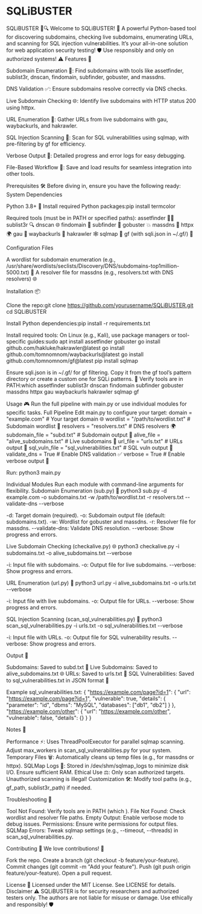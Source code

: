 # SQLiBUSTER
SQLiBUSTER 🚀🔍
Welcome to SQLiBUSTER! 🎉 A powerful Python-based tool for discovering subdomains, checking live subdomains, enumerating URLs, and scanning for SQL injection vulnerabilities. It’s your all-in-one solution for web application security testing! 🛡️ Use responsibly and only on authorized systems! ⚠️
Features 🌟

Subdomain Enumeration 🔎: Find subdomains with tools like assetfinder, sublist3r, dnscan, findomain, subfinder, gobuster, and massdns.

DNS Validation ✅: Ensure subdomains resolve correctly via DNS checks.

Live Subdomain Checking 🌐: Identify live subdomains with HTTP status 200 using httpx.

URL Enumeration 🔗: Gather URLs from live subdomains with gau, waybackurls, and hakrawler.

SQL Injection Scanning 💉: Scan for SQL vulnerabilities using sqlmap, with pre-filtering by gf for efficiency.

Verbose Output 📢: Detailed progress and error logs for easy debugging.

File-Based Workflow 📁: Save and load results for seamless integration into other tools.


Prerequisites 🛠️
Before diving in, ensure you have the following ready:
System Dependencies

Python 3.8+ 🐍
Install required Python packages:pip install termcolor


Required tools (must be in PATH or specified paths):
assetfinder 🕵️‍♂️
sublist3r 🔍
dnscan 🌐
findomain 🚀
subfinder 🔎
gobuster 💥
massdns 📡
httpx 🌍
gau 🔗
waybackurls 📜
hakrawler 🕸️
sqlmap 💉
gf (with sqli.json in ~/.gf/) 📝



Configuration Files

A wordlist for subdomain enumeration (e.g., /usr/share/wordlists/seclists/Discovery/DNS/subdomains-top1million-5000.txt) 📜
A resolver file for massdns (e.g., resolvers.txt with DNS resolvers) 🌐

Installation 📦

Clone the repo:git clone https://github.com/yourusername/SQLiBUSTER.git
cd SQLiBUSTER


Install Python dependencies:pip install -r requirements.txt


Install required tools:
On Linux (e.g., Kali), use package managers or tool-specific guides:sudo apt install assetfinder gobuster
go install github.com/hakluke/hakrawler@latest
go install github.com/tomnomnom/waybackurls@latest
go install github.com/tomnomnom/gf@latest
pip install sqlmap




Ensure sqli.json is in ~/.gf/ for gf filtering. Copy it from the gf tool’s pattern directory or create a custom one for SQLi patterns. 📝
Verify tools are in PATH:which assetfinder sublist3r dnscan findomain subfinder gobuster massdns httpx gau waybackurls hakrawler sqlmap gf



Usage 🎮
Run the full pipeline with main.py or use individual modules for specific tasks.
Full Pipeline
Edit main.py to configure your target:
domain = "example.com"  # Your target domain 🌐
wordlist = "/path/to/wordlist.txt"  # Subdomain wordlist 📜
resolvers = "resolvers.txt"  # DNS resolvers 🌍
subdomain_file = "subd.txt"  # Subdomain output 📁
alive_file = "alive_subdomains.txt"  # Live subdomains 📁
url_file = "urls.txt"  # URLs output 📁
sql_vuln_file = "sql_vulnerabilities.txt"  # SQL vuln output 📁
validate_dns = True  # Enable DNS validation ✅
verbose = True  # Enable verbose output 📢

Run:
python3 main.py

Individual Modules
Run each module with command-line arguments for flexibility.
Subdomain Enumeration (sub.py) 🔎
python3 sub.py -d example.com -o subdomains.txt -w /path/to/wordlist.txt -r resolvers.txt --validate-dns --verbose


-d: Target domain (required).
-o: Subdomain output file (default: subdomains.txt).
-w: Wordlist for gobuster and massdns.
-r: Resolver file for massdns.
--validate-dns: Validate DNS resolution.
--verbose: Show progress and errors.

Live Subdomain Checking (checkalive.py) 🌐
python3 checkalive.py -i subdomains.txt -o alive_subdomains.txt --verbose


-i: Input file with subdomains.
-o: Output file for live subdomains.
--verbose: Show progress and errors.

URL Enumeration (url.py) 🔗
python3 url.py -i alive_subdomains.txt -o urls.txt --verbose


-i: Input file with live subdomains.
-o: Output file for URLs.
--verbose: Show progress and errors.

SQL Injection Scanning (scan_sql_vulnerabilities.py) 💉
python3 scan_sql_vulnerabilities.py -i urls.txt -o sql_vulnerabilities.txt --verbose


-i: Input file with URLs.
-o: Output file for SQL vulnerability results.
--verbose: Show progress and errors.

Output 📄

Subdomains: Saved to subd.txt 📁
Live Subdomains: Saved to alive_subdomains.txt 🌐
URLs: Saved to urls.txt 🔗
SQL Vulnerabilities: Saved to sql_vulnerabilities.txt in JSON format 💉

Example sql_vulnerabilities.txt:
{
  "https://example.com/page?id=1": {
    "url": "https://example.com/page?id=1",
    "vulnerable": true,
    "details": {
      "parameter": "id",
      "dbms": "MySQL",
      "databases": ["db1", "db2"]
    }
  },
  "https://example.com/other": {
    "url": "https://example.com/other",
    "vulnerable": false,
    "details": {}
  }
}

Notes 📝

Performance ⚡: Uses ThreadPoolExecutor for parallel sqlmap scanning. Adjust max_workers in scan_sql_vulnerabilities.py for your system.
Temporary Files 🗑️: Automatically cleans up temp files (e.g., for massdns or httpx).
SQLMap Logs 💾: Stored in /dev/shm/sqlmap_logs to minimize disk I/O. Ensure sufficient RAM.
Ethical Use ⚖️: Only scan authorized targets. Unauthorized scanning is illegal!
Customization 🛠️: Modify tool paths (e.g., gf_path, sublist3r_path) if needed.

Troubleshooting 🐞

Tool Not Found: Verify tools are in PATH (which <tool>).
File Not Found: Check wordlist and resolver file paths.
Empty Output: Enable verbose mode to debug issues.
Permissions: Ensure write permissions for output files.
SQLMap Errors: Tweak sqlmap settings (e.g., --timeout, --threads) in scan_sql_vulnerabilities.py.

Contributing 🤝
We love contributions! 💖

Fork the repo.
Create a branch (git checkout -b feature/your-feature).
Commit changes (git commit -m "Add your feature").
Push (git push origin feature/your-feature).
Open a pull request.

License 📜
Licensed under the MIT License. See LICENSE for details.
Disclaimer ⚠️
SQLiBUSTER is for security researchers and authorized testers only. The authors are not liable for misuse or damage. Use ethically and responsibly! 🛡️
